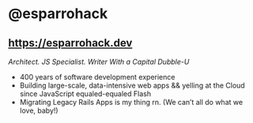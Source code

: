 # @esparrohack

## https://esparrohack.dev

*Architect. JS Specialist. Writer With a Capital Dubble-U*

* 400 years of software development experience
* Building large-scale, data-intensive web apps && yelling at the Cloud since JavaScript equaled-equaled Flash
* Migrating Legacy Rails Apps is my thing rn. (We can’t all do what we love, baby!)

<!---
esparrohack/esparrohack is a ✨ special ✨ repository because its `README.md` (this file) appears on your GitHub profile.
You can click the Preview link to take a look at your changes.
--->
